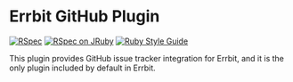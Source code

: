 # Errbit GitHub Plugin

[![RSpec](https://github.com/errbit/errbit_github_plugin/actions/workflows/rspec.yml/badge.svg)](https://github.com/errbit/errbit_github_plugin/actions/workflows/rspec.yml)
[![RSpec on JRuby](https://github.com/errbit/errbit_github_plugin/actions/workflows/jruby.yml/badge.svg)](https://github.com/errbit/errbit_github_plugin/actions/workflows/jruby.yml)
[![Ruby Style Guide](https://img.shields.io/badge/code_style-standard-brightgreen.svg)](https://github.com/standardrb/standard)

This plugin provides GitHub issue tracker integration for Errbit, and it is the
only plugin included by default in Errbit.
